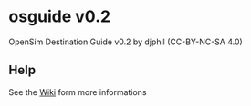 # osguide v0.2
OpenSim Destination Guide v0.2 by djphil (CC-BY-NC-SA 4.0)

## Help
See the <a href="https://github.com/djphil/osguide/wiki">Wiki</a> form more informations
